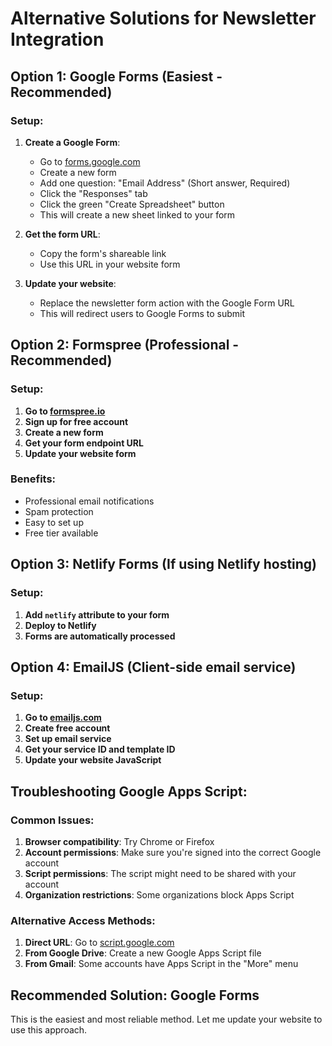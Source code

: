 # Alternative Solutions for Newsletter Integration

## Option 1: Google Forms (Easiest - Recommended)

### Setup:
1. **Create a Google Form**:
   - Go to [forms.google.com](https://forms.google.com)
   - Create a new form
   - Add one question: "Email Address" (Short answer, Required)
   - Click the "Responses" tab
   - Click the green "Create Spreadsheet" button
   - This will create a new sheet linked to your form

2. **Get the form URL**:
   - Copy the form's shareable link
   - Use this URL in your website form

3. **Update your website**:
   - Replace the newsletter form action with the Google Form URL
   - This will redirect users to Google Forms to submit

## Option 2: Formspree (Professional - Recommended)

### Setup:
1. **Go to [formspree.io](https://formspree.io)**
2. **Sign up for free account**
3. **Create a new form**
4. **Get your form endpoint URL**
5. **Update your website form**

### Benefits:
- Professional email notifications
- Spam protection
- Easy to set up
- Free tier available

## Option 3: Netlify Forms (If using Netlify hosting)

### Setup:
1. **Add `netlify` attribute to your form**
2. **Deploy to Netlify**
3. **Forms are automatically processed**

## Option 4: EmailJS (Client-side email service)

### Setup:
1. **Go to [emailjs.com](https://emailjs.com)**
2. **Create free account**
3. **Set up email service**
4. **Get your service ID and template ID**
5. **Update your website JavaScript**

## Troubleshooting Google Apps Script:

### Common Issues:
1. **Browser compatibility**: Try Chrome or Firefox
2. **Account permissions**: Make sure you're signed into the correct Google account
3. **Script permissions**: The script might need to be shared with your account
4. **Organization restrictions**: Some organizations block Apps Script

### Alternative Access Methods:
1. **Direct URL**: Go to [script.google.com](https://script.google.com)
2. **From Google Drive**: Create a new Google Apps Script file
3. **From Gmail**: Some accounts have Apps Script in the "More" menu

## Recommended Solution: Google Forms

This is the easiest and most reliable method. Let me update your website to use this approach.

